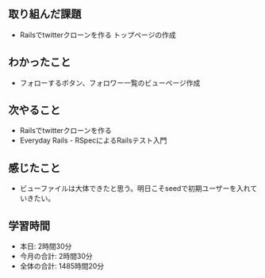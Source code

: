 ## 取り組んだ課題
- Railsでtwitterクローンを作る トップページの作成
## わかったこと
- フォローするボタン、フォロワー一覧のビューページ作成
## 次やること
- Railsでtwitterクローンを作る
- Everyday Rails - RSpecによるRailsテスト入門
## 感じたこと
- ビューファイルは大体できたと思う。明日こそseedで初期ユーザーを入れていきたい。
## 学習時間
- 本日: 2時間30分
- 今月の合計: 2時間30分
- 全体の合計: 1485時間20分
